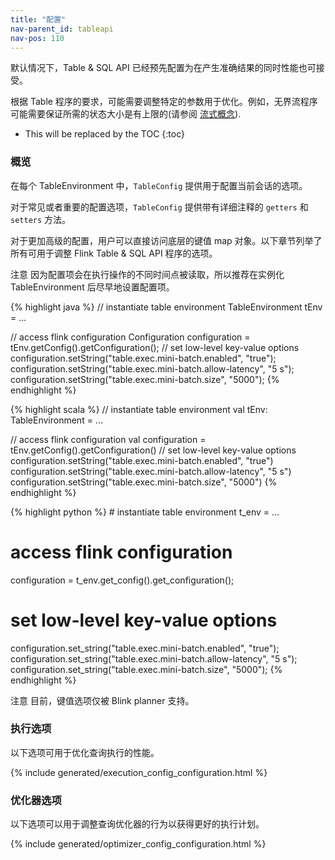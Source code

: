 ```yaml
---
title: "配置"
nav-parent_id: tableapi
nav-pos: 110
---
```

<!--
Licensed to the Apache Software Foundation (ASF) under one
or more contributor license agreements.  See the NOTICE file
distributed with this work for additional information
regarding copyright ownership.  The ASF licenses this file
to you under the Apache License, Version 2.0 (the
"License"); you may not use this file except in compliance
with the License.  You may obtain a copy of the License at

  http://www.apache.org/licenses/LICENSE-2.0

Unless required by applicable law or agreed to in writing,
software distributed under the License is distributed on an
"AS IS" BASIS, WITHOUT WARRANTIES OR CONDITIONS OF ANY
KIND, either express or implied.  See the License for the
specific language governing permissions and limitations
under the License.
-->

默认情况下，Table & SQL API 已经预先配置为在产生准确结果的同时性能也可接受。

根据 Table 程序的要求，可能需要调整特定的参数用于优化。例如，无界流程序可能需要保证所需的状态大小是有上限的(请参阅 [流式概念](./streaming/query_configuration.html)).

* This will be replaced by the TOC
{:toc}

### 概览

在每个 TableEnvironment 中，`TableConfig` 提供用于配置当前会话的选项。

对于常见或者重要的配置选项，`TableConfig` 提供带有详细注释的 `getters` 和 `setters` 方法。

对于更加高级的配置，用户可以直接访问底层的键值 map 对象。以下章节列举了所有可用于调整 Flink Table & SQL API 程序的选项。

<span class="label label-danger">注意</span> 因为配置项会在执行操作的不同时间点被读取，所以推荐在实例化 TableEnvironment 后尽早地设置配置项。

<div class="codetabs" markdown="1">
<div data-lang="java" markdown="1">
{% highlight java %}
// instantiate table environment
TableEnvironment tEnv = ...

// access flink configuration
Configuration configuration = tEnv.getConfig().getConfiguration();
// set low-level key-value options
configuration.setString("table.exec.mini-batch.enabled", "true");
configuration.setString("table.exec.mini-batch.allow-latency", "5 s");
configuration.setString("table.exec.mini-batch.size", "5000");
{% endhighlight %}
</div>

<div data-lang="scala" markdown="1">
{% highlight scala %}
// instantiate table environment
val tEnv: TableEnvironment = ...

// access flink configuration
val configuration = tEnv.getConfig().getConfiguration()
// set low-level key-value options
configuration.setString("table.exec.mini-batch.enabled", "true")
configuration.setString("table.exec.mini-batch.allow-latency", "5 s")
configuration.setString("table.exec.mini-batch.size", "5000")
{% endhighlight %}
</div>

<div data-lang="python" markdown="1">
{% highlight python %}
# instantiate table environment
t_env = ...

# access flink configuration
configuration = t_env.get_config().get_configuration();
# set low-level key-value options
configuration.set_string("table.exec.mini-batch.enabled", "true");
configuration.set_string("table.exec.mini-batch.allow-latency", "5 s");
configuration.set_string("table.exec.mini-batch.size", "5000");
{% endhighlight %}
</div>
</div>

<span class="label label-danger">注意</span> 目前，键值选项仅被 Blink planner 支持。

### 执行选项

以下选项可用于优化查询执行的性能。

{% include generated/execution_config_configuration.html %}

### 优化器选项

以下选项可以用于调整查询优化器的行为以获得更好的执行计划。

{% include generated/optimizer_config_configuration.html %}

